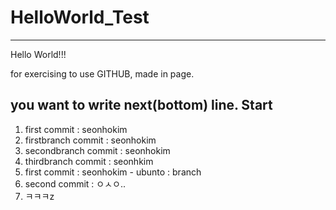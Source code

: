 # HelloWorld_Test

------

Hello World!!!

for exercising to use GITHUB, made in page.

you want to write next(bottom) line.
Start
------
1. first commit : seonhokim
2. firstbranch commit : seonhokim
3. secondbranch commit : seonhokim
4. thirdbranch commit : seonhkim
5. first commit : seonhokim - ubunto : branch
6. second commit : ㅇㅅㅇ..
7. ㅋㅋㅋz
